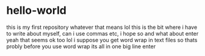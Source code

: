 # hello-world
this is my first repository whatever that means lol
this is the bit where i have to write about myself, can i use commas etc, i hope so and what about enter
yeah that seems ok too lol
i suppose you get word wrap in text files so thats probly before you use word wrap its all in one big line
enter
